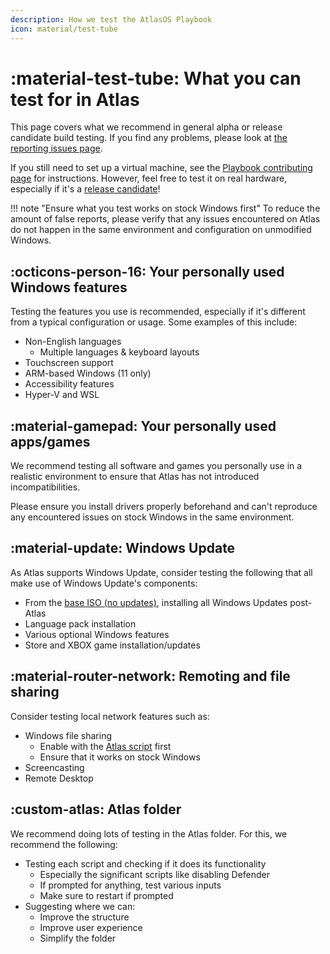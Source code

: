 ```yaml
---
description: How we test the AtlasOS Playbook
icon: material/test-tube
---
```


# :material-test-tube: What you can test for in Atlas

This page covers what we recommend in general alpha or release candidate build testing. If you find any problems, please look at [the reporting issues page](reporting-issues.md).

If you still need to set up a virtual machine, see the [Playbook contributing page](../playbook.md) for instructions. However, feel free to test it on real hardware, especially if it's a [release candidate](../../general-faq/testing-nightly-builds.md)!

!!! note "Ensure what you test works on stock Windows first"
    To reduce the amount of false reports, please verify that any issues encountered on Atlas do not happen in the same environment and configuration on unmodified Windows.

## :octicons-person-16: Your personally used Windows features

Testing the features you use is recommended, especially if it's different from a typical configuration or usage. Some examples of this include:

- Non-English languages
    - Multiple languages & keyboard layouts
- Touchscreen support
- ARM-based Windows (11 only)
- Accessibility features
- Hyper-V and WSL

## :material-gamepad: Your personally used apps/games

We recommend testing all software and games you personally use in a realistic environment to ensure that Atlas has not introduced incompatibilities.

Please ensure you install drivers properly beforehand and can't reproduce any encountered issues on stock Windows in the same environment.

## :material-update: Windows Update

As Atlas supports Windows Update, consider testing the following that all make use of Windows Update's components:

- From the [base ISO (no updates)](../playbook.md#which-snapshots-to-make), installing all Windows Updates post-Atlas
- Language pack installation
- Various optional Windows features
- Store and XBOX game installation/updates

## :material-router-network: Remoting and file sharing

Consider testing local network features such as:

- Windows file sharing
    - Enable with the [Atlas script](../../getting-started/post-installation/atlas-folder/general-configuration.md#file-sharing) first
    - Ensure that it works on stock Windows
- Screencasting
- Remote Desktop

## :custom-atlas: Atlas folder

We recommend doing lots of testing in the Atlas folder. For this, we recommend the following:

- Testing each script and checking if it does its functionality
    - Especially the significant scripts like disabling Defender
    - If prompted for anything, test various inputs
    - Make sure to restart if prompted
- Suggesting where we can:
    - Improve the structure
    - Improve user experience
    - Simplify the folder
